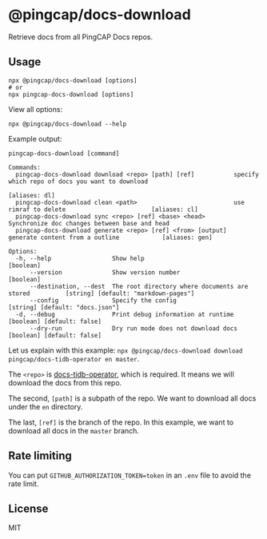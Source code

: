 # @pingcap/docs-download

Retrieve docs from all PingCAP Docs repos.

## Usage

```shell
npx @pingcap/docs-download [options]
# or
npx pingcap-docs-download [options]
```

View all options:

```shell
npx @pingcap/docs-download --help
```

Example output:

```shell
pingcap-docs-download [command]

Commands:
  pingcap-docs-download download <repo> [path] [ref]           specify which repo of docs you want to download
                                                                                                           [aliases: dl]
  pingcap-docs-download clean <path>                           use rimraf to delete                        [aliases: cl]
  pingcap-docs-download sync <repo> [ref] <base> <head>        Synchronize doc changes between base and head
  pingcap-docs-download generate <repo> [ref] <from> [output]  generate content from a outline            [aliases: gen]

Options:
  -h, --help                 Show help                                                                         [boolean]
      --version              Show version number                                                               [boolean]
      --destination, --dest  The root directory where documents are stored          [string] [default: "markdown-pages"]
      --config               Specify the config                                          [string] [default: "docs.json"]
  -d, --debug                Print debug information at runtime                               [boolean] [default: false]
      --dry-run              Dry run mode does not download docs                              [boolean] [default: false]
```

Let us explain with this example: `npx @pingcap/docs-download download pingcap/docs-tidb-operator en master`.

The `<repo>` is [docs-tidb-operator](https://github.com/pingcap/docs-tidb-operator), which is required. It means we will download the docs from this repo.

The second, `[path]` is a subpath of the repo. We want to download all docs under the `en` directory.

The last, `[ref]` is the branch of the repo. In this example, we want to download all docs in the `master` branch.

## Rate limiting

You can put `GITHUB_AUTHORIZATION_TOKEN=token` in an `.env` file to avoid the rate limit.

## License

MIT
